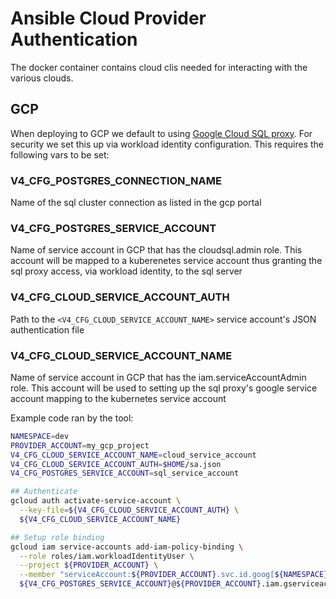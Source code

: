 # Ansible Cloud Provider Authentication

The docker container contains cloud clis needed for interacting with the various clouds.

## GCP

When deploying to GCP we default to using [Google Cloud SQL proxy](https://cloud.google.com/sql/docs/postgres/connect-kubernetes-engine). For security we set this up via workload identity configuration. This requires the following vars to be set:

### V4_CFG_POSTGRES_CONNECTION_NAME

Name of the sql cluster connection as listed in the gcp portal

### V4_CFG_POSTGRES_SERVICE_ACCOUNT

Name of service account in GCP that has the cloudsql.admin role. This account will be mapped to a kuberenetes service account thus granting the sql proxy access, via workload identity, to the sql server

### V4_CFG_CLOUD_SERVICE_ACCOUNT_AUTH 

Path to the `<V4_CFG_CLOUD_SERVICE_ACCOUNT_NAME>` service account's JSON authentication file

### V4_CFG_CLOUD_SERVICE_ACCOUNT_NAME 

Name of service account in GCP that has the iam.serviceAccountAdmin role. This account will be used to setting up the sql proxy's google service account mapping to the kubernetes service account

Example code ran by the tool:

```bash
NAMESPACE=dev
PROVIDER_ACCOUNT=my_gcp_project
V4_CFG_CLOUD_SERVICE_ACCOUNT_NAME=cloud_service_account
V4_CFG_CLOUD_SERVICE_ACCOUNT_AUTH=$HOME/sa.json
V4_CFG_POSTGRES_SERVICE_ACCOUNT=sql_service_account

## Authenticate
gcloud auth activate-service-account \
  --key-file=${V4_CFG_CLOUD_SERVICE_ACCOUNT_AUTH} \
  ${V4_CFG_CLOUD_SERVICE_ACCOUNT_NAME}

## Setup role binding
gcloud iam service-accounts add-iam-policy-binding \
  --role roles/iam.workloadIdentityUser \
  --project ${PROVIDER_ACCOUNT} \
  --member "serviceAccount:${PROVIDER_ACCOUNT}.svc.id.goog[${NAMESPACE}/sql-proxy]" \
  ${V4_CFG_POSTGRES_SERVICE_ACCOUNT}@${PROVIDER_ACCOUNT}.iam.gserviceaccount.com
```



